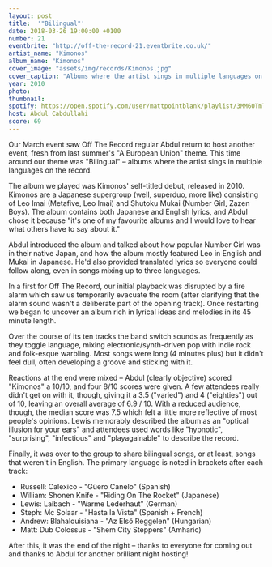 ```yaml
---
layout: post
title:  '"Bilingual"'
date: 2018-03-26 19:00:00 +0100
number: 21
eventbrite: "http://off-the-record-21.eventbrite.co.uk/"
artist_name: "Kimonos"
album_name: "Kimonos"
cover_image: "assets/img/records/Kimonos.jpg"
cover_caption: "Albums where the artist sings in multiple languages on the record."
year: 2010
photo: 
thumbnail: 
spotify: https://open.spotify.com/user/mattpointblank/playlist/3MM60TmTzfgokMSyY3447X?si=xHmpuUZETtahWqfa_Qnq0g
host: Abdul Cabdullahi
score: 69
---
```


Our March event saw Off The Record regular Abdul return to host another event, fresh from last summer's "A European Union" theme. This time around our theme was "Bilingual" – albums where the artist sings in multiple languages on the record. 

The album we played was Kimonos' self-titled debut, released in 2010. Kimonos are a Japanese supergroup (well, superduo, more like) consisting of Leo Imai (Metafive, Leo Imai) and Shutoku Mukai (Number Girl, Zazen Boys). The album contains both Japanese and English lyrics, and Abdul chose it because "it's one of my favourite albums and I would love to hear what others have to say about it."

Abdul introduced the album and talked about how popular Number Girl was in their native Japan, and how the album mostly featured Leo in English and Mukai in Japanese. He'd also provided translated lyrics so everyone could follow along, even in songs mixing up to three languages.

In a first for Off The Record, our initial playback was disrupted by a fire alarm which saw us temporarily evacuate the room (after clarifying that the alarm sound wasn't a deliberate part of the opening track). Once restarting we began to uncover an album rich in lyrical ideas and melodies in its 45 minute length.

Over the course of its ten tracks the band switch sounds as frequently as they toggle language, mixing electronic/synth-driven pop with indie rock and folk-esque warbling. Most songs were long (4 minutes plus) but it didn't feel dull, often developing a groove and sticking with it.


Reactions at the end were mixed – Abdul (clearly objective) scored "Kimonos" a 10/10, and four 8/10 scores were given. A few attendees really didn't get on with it, though, giving it a 3.5 ("varied") and 4 ("eighties") out of 10, leaving an overall average of 6.9 / 10. With a reduced audience, though, the median score was 7.5 which felt a little more reflective of most people's opinions. Lewis memorably described the album as an "optical illusion for your ears" and attendees used words like "hypnotic", "surprising", "infectious" and "playagainable" to describe the record.

Finally, it was over to the group to share bilingual songs, or at least, songs that weren't in English. The primary language is noted in brackets after each track:

- Russell: Calexico - "Güero Canelo" (Spanish)
- William: Shonen Knife - "Riding On The Rocket" (Japanese)
- Lewis: Laibach - "Warme Lederhaut" (German)
- Steph: Mc Solaar - "Hasta la Vista" (Spanish + French)
- Andrew: Blahalouisiana - "Az Első Reggelen" (Hungarian)
- Matt: Dub Colossus - "Shem City Steppers" (Amharic)

After this, it was the end of the night – thanks to everyone for coming out and thanks to Abdul for another brilliant night hosting!